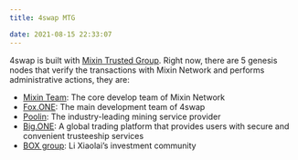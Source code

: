 ```yaml
---
title: 4swap MTG

date: 2021-08-15 22:33:07
---
```


4swap is built with [Mixin Trusted Group](https://developers.mixin.one/document/mainnet/mtg). Right now, there are 5 genesis nodes that verify the transactions with Mixin Network and performs administrative actions, they are:

- [Mixin Team](https://mixin.one/): The core develop team of Mixin Network
- [Fox.ONE](https://fox.one/): The main development team of 4swap
- [Poolin](https://poolin.com/): The industry-leading mining service provider
- [Big.ONE](https://big.one/): A global trading platform that provides users with secure and convenient trusteeship services
- [BOX group](https://onregularinvesting.com/): Li Xiaolai’s investment community

